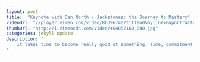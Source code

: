 ```yaml
---
layout: post
title:  "Keynote with Dan North - Jackstones: the Journey to Mastery"
videoUrl: "//player.vimeo.com/video/86396740?title=0&byline=0&portrait=0"
thumbUrl: "http://i.vimeocdn.com/video/464052168_640.jpg"
categories: jekyll update
description: "
    It takes time to become really good at something. Time, commitment and a genuine passion. If you're not having fun the learning is a chore, if you are then it hardly feels like learning at all, at least not like the thing they made you do in school. Craftsmanship is about making that commitment and then figuring out how to see it through. Using examples of mastery from various fields and a thirty year paper-folding habit, Dan describes some of the many facets of craftsmanship and tries to figure out exactly what the craft is that we programmers do.
"
---
```


